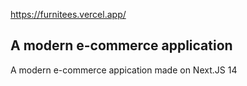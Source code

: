 https://furnitees.vercel.app/
## A modern e-commerce application
A modern e-commerce appication made on Next.JS 14




